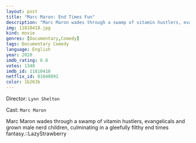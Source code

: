```yaml
---
layout: post
title: "Marc Maron: End Times Fun"
description: "Marc Maron wades through a swamp of vitamin hustlers, evangelicals and grown male nerd children, culminating in a gleefully filthy end times fantasy.::LazyStrawberry.."
img: 11810418.jpg
kind: movie
genres: [Documentary,Comedy]
tags: Documentary Comedy 
language: English
year: 2020
imdb_rating: 6.8
votes: 1348
imdb_id: 11810418
netflix_id: 81040891
color: 1b263b
---
```

Director: `Lynn Shelton`  

Cast: `Marc Maron` 

Marc Maron wades through a swamp of vitamin hustlers, evangelicals and grown male nerd children, culminating in a gleefully filthy end times fantasy.::LazyStrawberry